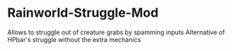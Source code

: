 # Rainworld-Struggle-Mod
Allows to struggle out of creature grabs by spamming inputs 
Alternative of HPbar's struggle without the extra mechanics
